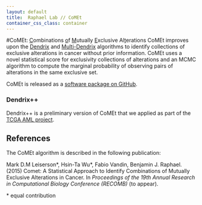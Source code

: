 ```yaml
---
layout: default
title:  Raphael Lab // CoMEt
container_css_class: container
---
```


#CoMEt: <u>C</u>ombinations <u>o</u>f <u>M</u>utually <u>E</u>xclusive Al<u>t</u>erations
CoMEt improves upon the [Dendrix](/projects/dendrix) and [Multi-Dendrix](/projects/multi-dendrix)
algorithms to identify collections of exclusive alterations in cancer without prior information. CoMEt
uses a novel statistical score for exclusivity collections of alterations and an MCMC algorithm to
compute the marginal probability of observing pairs of alterations in the same exclusive set.

CoMEt is released as a [software package on GitHub](https://github.com/raphael-group/comet).

### Dendrix++
Dendrix++ is a preliminary version of CoMEt that we applied as part of the
[TCGA AML project](http://www.nejm.org/doi/full/10.1056/NEJMoa1301689#t=articleTop).

<a name="reference"></a>
## References
The CoMEt algorithm is described in the following publication:

Mark D.M Leiserson\*, Hsin-Ta Wu\*, Fabio Vandin, Benjamin J. Raphael. (2015) Comet: A Statistical Approach to Identify Combinations of Mutually Exclusive Alterations in Cancer. In *Proceedings of the 19th Annual Research in Computational Biology Conference (RECOMB)* (to appear).

\* equal contribution
